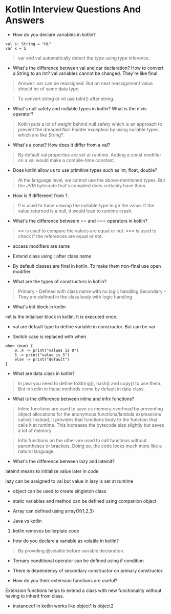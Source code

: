 # Kotlin Interview Questions And Answers

* How do you declare variables in kotlin?

```
val s: String = "Hi"
var x = 5
```

>var and val automatically detect the type using type inference.

* What's the difference between val and car declaration? How to convert a String to an Int? val variables cannot be changed. They're like final.

>Answer: var can be reassigned. But on next reassignment value should be of same data type.

>To convert string ot int use toInt() after string.

* What's null safety and nullable types in kotlin? What is the elvis operator?

>Kotlin puts a lot of weight behind null safety which is an approach to prevent the dreaded Null Pointer exception by using nullable types which are like String?.

* What's a const? How does it differ from a val?

>By default val properties are set at runtime. Adding a const modifier on a val would make a compile-time constant.

* Does kotlin allow us to use primitive types such as int, float, double?

>At the language level, we cannot use the above-mentioned types. But the JVM bytecode that's compiled does certainly have them.

* How is !! differeent from ?.

>!! is used to force unwrap the nullable type to ge the value. If the value returned is a null, it would lead to runtime crash.

* What's the difference betweem == and === operators in kotlin?

>== is used to compare the values are equal or not. === is used to check if the references are equal or not.

* access modifiers are same

* Extend class using : after class name

* By default classes are final in kotlin. To make them non-final use open modifier

* What are the types of constructors in kotlin?

>Primary - Defined with class name with no logic handling
>Secondary - They are defined in the class body with logic handling.

* What's init block in kotlin

init is the intialiser block in kotlin. It is executed once.

* val are default type to define variable in constructor. But can be var

* Switch case is replaced with when

```
when (num) {
	0..4 -> print("values is 0")
	5 -> print("value is 5")
	else -> print("default")
}
```

* What are data class in kotlin?

>In java you need to define toString(), hash() and copy() to use them. But in kotlin in these methods come by default in data class.

* What is the difference between inline and infix functions?

>Inline functions are used to save us memory overhead by preventing object allocations for the anonymous functions/lambda expressions called. Instead, it provides that functions body to the function that calls it at runtime. This increases the bytecode size slightly but saves a lot of memory.

>Infix functions on the other are used to call functions without parentheses or brackets. Doing so, the code looks much more like a natural language.

* What's the difference between lazy and lateinit?

lateinit means to initialize value later in code

lazy can be assigned to val but value in lazy is set at runtime

* object can be used to create singleton class

* static variables and method can be defined using companion object

* Array can defined using arrayOf(1,2,3)

* Java vs kotlin

1. kotlin removes boilerplate code

* how do you declare a variable as volatile in kotlin?

>By providing @volatile before variable declaration.

* Ternary conditional operator can be defined using if condition

* There is dependency of secondary constructor on primary constructor.

* How do you think extension functions are useful?

Extension functions helps to extend a class with new functionality without having to inherit from class.

* instanceof in kotlin works like object1 is object2